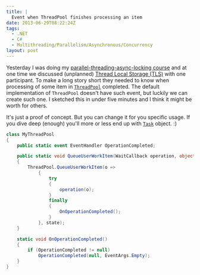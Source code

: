 ```yaml
---
title: |
  Event when ThreadPool finishes processing an item
date: 2013-06-29T08:22:24Z
tags:
  - .NET
  - C#
  - Multithreading/Parallelism/Asynchronous/Concurrency
layout: post
---
```

Yesterday I was doing my [parallel-threading-async-locking course][1] and at one time we discussed (unplanned) [Thread Local Storage (TLS)][2] with one participant. To make a long story short they needed to know when processing of some item in [`ThreadPool`][3] completed. The default implementation of `ThreadPool` doesn't have such event, but luckily we can create such one. I sketched this in under five minutes and I think it might be worth for others.

<!-- excerpt -->

It's just a proof of concept. But you can change it for you specific usage. If you dive deep (enough) you'll more or less end up with [`Task`][4] object. :)

```csharp
class MyThreadPool
{
	public static event EventHandler OperationCompleted;

	public static void QueueUserWorkItem(WaitCallback operation, object state)
	{
		ThreadPool.QueueUserWorkItem(o =>
			{
				try
				{
					operation(o);
				}
				finally
				{
					OnOperationCompleted();
				}
			}, state);
	}

	static void OnOperationCompleted()
	{
		if (OperationCompleted != null)
			OperationCompleted(null, EventArgs.Empty);
	}
}
```

[1]: http://www.x2develop.com/
[2]: http://en.wikipedia.org/wiki/Thread-local_storage
[3]: http://msdn.microsoft.com/en-us/library/System.Threading.ThreadPool.aspx
[4]: http://msdn.microsoft.com/en-us/library/system.threading.tasks.task.aspx